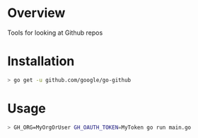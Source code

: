 # Overview

Tools for looking at Github repos

# Installation

```sh
> go get -u github.com/google/go-github
```

# Usage

```sh
> GH_ORG=MyOrgOrUser GH_OAUTH_TOKEN=MyToken go run main.go
```
